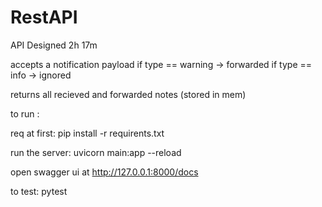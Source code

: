 # RestAPI
API Designed
2h 17m

accepts a notification payload 
if type == warning -> forwarded
if type == info -> ignored

returns all recieved and forwarded notes (stored in mem)


to run :

  req at first:
  pip install -r requirents.txt

  run the server:
  uvicorn main:app --reload

  open swagger ui at http://127.0.0.1:8000/docs

to test:
pytest

